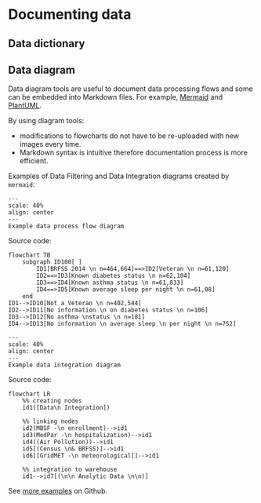# Documenting data

## Data dictionary

## Data diagram
Data diagram tools are useful to document data processing flows and some can be embedded into Markdown files. For example, [Mermaid](https://github.com/mermaid-js/mermaid#readme) and [PlantUML](https://plantuml.com).

By using diagram tools:
* modifications to flowcharts do not have to be re-uploaded with new images every time.
* Markdown syntax is intuitive therefore documentation process is more efficient. 

Examples of Data Filtering and Data Integration diagrams created by `mermaid`:

```{figure} imgs/process_flow.png
---
scale: 40%
align: center 
---
Example data process flow diagram
```

Source code:
```
flowchart TB
    subgraph ID100[ ]
        ID1[BRFSS 2014 \n n=464,664]==>ID2[Veteran \n n=61,120]
        ID2==>ID3[Known diabetes status \n n=62,104]
        ID3==>ID4[Known asthma status \n n=61,833]
        ID4==>ID5[Known average sleep per night \n n=61,08]
    end
ID1-->ID10[Not a Veteran \n n=402,544]
ID2-->ID11[No information \n on diabetes status \n n=106]
ID3-->ID12[No asthma \nstatus \n n=181]
ID4-->ID13[No information \n average sleep \n per night \n n=752]
``` 

```{figure} imgs/data_integration.png
---
scale: 40%
align: center 
---
Example data integration diagram
```

Source code:
```
flowchart LR
    %% creating nodes
    id1([Data\n Integration])
    
    %% linking nodes
    id2(MBSF -\n enrollment)-->id1
    id3(MedPar -\n hospitalization)-->id1
    id4((Air Pollution))-->id1
    id5[(Census \n& BRFSS)]-->id1
    id6[[GridMET -\n meteorological]]-->id1
    
    %% integration to warehouse
    id1-->id7[(\n\n Analytic Data \n\n)]
```

See [more examples](https://github.com/NSAPH-Data-Processing/sql-utils/tree/main/docs) on Github.